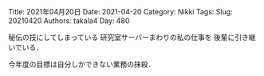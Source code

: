 ﻿Title: 2021年04月20日
Date: 2021-04-20
Category: Nikki
Tags: 
Slug: 20210420
Authors: takala4
Day: 480



秘伝の技にしてしまっている
研究室サーバーまわりの私の仕事を
後輩に引き継いでいる．



今年度の目標は自分しかできない業務の抹殺．



